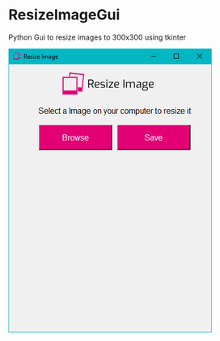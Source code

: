 # ResizeImageGui
Python Gui to resize images to 300x300 using tkinter

![image gui](https://raw.githubusercontent.com/xNoOn/ResizeImageGui/main/ImageGUI.png)
